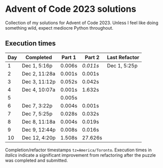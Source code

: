# Advent of Code 2023 solutions

Collection of my solutions for Advent of Code 2023. Unless I feel like doing something wild, expect mediocre Python throughout.

## Execution times

| Day  | Completed      | Part 1 | Part 2   | Last Refactor |
|------|----------------|--------|----------|------|
| 1    | Dec 1, 5:16p   | 0.006s | *0.011s* | Dec 1, 5:25p  |
| 2    | Dec 2, 11:28a  | 0.001s | 0.001s   |  |
| 3    | Dec 3, 11:12p  | 0.052s | 0.042s   |  |
| 4    | Dec 4, 10:07a  | 0.001s | 1.632s   |  |
| 5    |                | 0.005s |          |  |
| 6    | Dec 7, 3:22p   | 0.004s | 0.001s   |  |
| 7    | Dec 7, 5:25p   | 0.028s | 0.032s   |  |
| 8    | Dec 8, 11:18a  | 0.004s | 0.019s   |  |
| 9    | Dec 9, 12:44p  | 0.008s | 0.016s   |  |
| 10   | Dec 12, 4:20p  | 1.508s | 27.626s  |  |


Completion/refactor timestamps `tz=America/Toronto`. Execution times in *italics* indicate a significant improvement from refactoring after the puzzle was completed and submitted.
